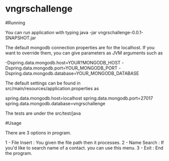 # vngrschallenge

#Running

You can run application with typing java -jar vngrschallenge-0.0.1-SNAPSHOT.jar

The default mongodb connection properties are for the localhost. If you want to override them, you can give parameters as JVM arguments such as

-Dspring.data.mongodb.host=YOUR?MONGODB_HOST
-Dspring.data.mongodb.port=YOUR_MONGODB_PORT
-Dspring.data.mongodb.database=YOUR_MONGODB_DATABASE

The default settings can be found in src/main/resources/application.properties as

spring.data.mongodb.host=localhost
spring.data.mongodb.port=27017
spring.data.mongodb.database=vngrschallenge

The tests are under the src/test/java

#Usage

There are 3 options in program. 

1 - File Insert : You given the file path then it processes.
2 - Name Search : If you'd like to search name of a contact. you can use this menu.
3 - Exit        : End the program.
